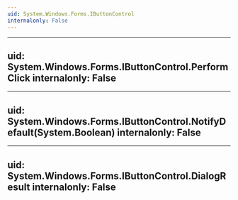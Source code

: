```yaml
---
uid: System.Windows.Forms.IButtonControl
internalonly: False
---
```


---
uid: System.Windows.Forms.IButtonControl.PerformClick
internalonly: False
---

---
uid: System.Windows.Forms.IButtonControl.NotifyDefault(System.Boolean)
internalonly: False
---

---
uid: System.Windows.Forms.IButtonControl.DialogResult
internalonly: False
---
